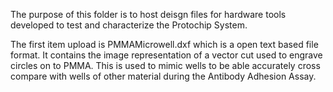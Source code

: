 The purpose of this folder is to host deisgn files for hardware tools developed to test and characterize
the Protochip System.

The first item upload is PMMAMicrowell.dxf which is a open text based file format. It contains the image
representation of a vector cut used to engrave circles on to PMMA. This is used to mimic wells to be able
accurately cross compare with wells of other material during the Antibody Adhesion Assay.
   